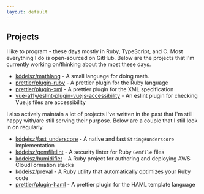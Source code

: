 ```yaml
---
layout: default
---
```


## Projects

I like to program - these days mostly in Ruby, TypeScript, and C. Most everything I do is open-sourced on GitHub. Below are the projects that I'm currently working on/thinking about the most these days.

* [kddeisz/mathlang](https://github.com/kddeisz/mathlang) - A small language for doing math.
* [prettier/plugin-ruby](https://github.com/prettier/plugin-ruby) - A prettier plugin for the Ruby language
* [prettier/plugin-xml](https://github.com/prettier/plugin-xml) - A prettier plugin for the XML specification
* [vue-a11y/eslint-plugin-vuejs-accessibility](https://github.com/vue-a11y/eslint-plugin-vuejs-accessibility) - An eslint plugin for checking Vue.js files are accessibility

I also actively maintain a lot of projects I've written in the past that I'm still happy with/are still serving their purpose. Below are a couple that I still look in on regularly.

* [kddeisz/fast_underscore](https://github.com/kddeisz/fast_underscore) - A native and fast `String#underscore` implementation
* [kddeisz/gemfilelint](https://github.com/kddeisz/gemfilelint) - A security linter for Ruby `Gemfile` files
* [kddeisz/humidifier](https://github.com/kddeisz/humidifier) - A Ruby project for authoring and deploying AWS CloudFormation stacks
* [kddeisz/preval](https://github.com/kddeisz/preval) - A Ruby utility that automatically optimizes your Ruby code
* [prettier/plugin-haml](https://github.com/prettier/plugin-haml) - A prettier plugin for the HAML template language
